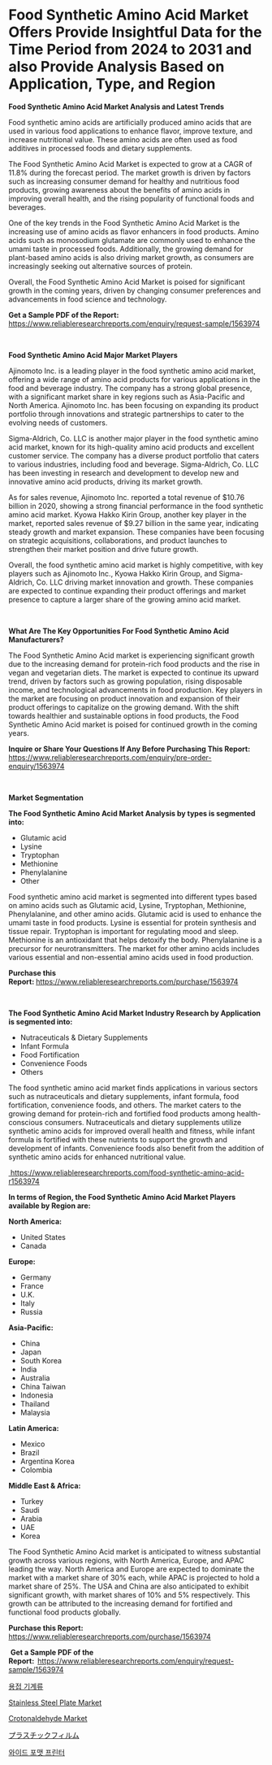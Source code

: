 <p><h1>Food Synthetic Amino Acid Market Offers Provide Insightful Data for the Time Period from 2024 to 2031 and also Provide Analysis Based on Application, Type, and Region</h1></p><p><strong>Food Synthetic Amino Acid Market Analysis and Latest Trends</strong></p>
<p><p>Food synthetic amino acids are artificially produced amino acids that are used in various food applications to enhance flavor, improve texture, and increase nutritional value. These amino acids are often used as food additives in processed foods and dietary supplements.</p><p>The Food Synthetic Amino Acid Market is expected to grow at a CAGR of 11.8% during the forecast period. The market growth is driven by factors such as increasing consumer demand for healthy and nutritious food products, growing awareness about the benefits of amino acids in improving overall health, and the rising popularity of functional foods and beverages.</p><p>One of the key trends in the Food Synthetic Amino Acid Market is the increasing use of amino acids as flavor enhancers in food products. Amino acids such as monosodium glutamate are commonly used to enhance the umami taste in processed foods. Additionally, the growing demand for plant-based amino acids is also driving market growth, as consumers are increasingly seeking out alternative sources of protein.</p><p>Overall, the Food Synthetic Amino Acid Market is poised for significant growth in the coming years, driven by changing consumer preferences and advancements in food science and technology.</p></p>
<p><strong>Get a Sample PDF of the Report:&nbsp;</strong> <a href="https://www.reliableresearchreports.com/enquiry/request-sample/1563974">https://www.reliableresearchreports.com/enquiry/request-sample/1563974</a></p>
<p>&nbsp;</p>
<p><strong>Food Synthetic Amino Acid Major Market Players</strong></p>
<p><p>Ajinomoto Inc. is a leading player in the food synthetic amino acid market, offering a wide range of amino acid products for various applications in the food and beverage industry. The company has a strong global presence, with a significant market share in key regions such as Asia-Pacific and North America. Ajinomoto Inc. has been focusing on expanding its product portfolio through innovations and strategic partnerships to cater to the evolving needs of customers.</p><p>Sigma-Aldrich, Co. LLC is another major player in the food synthetic amino acid market, known for its high-quality amino acid products and excellent customer service. The company has a diverse product portfolio that caters to various industries, including food and beverage. Sigma-Aldrich, Co. LLC has been investing in research and development to develop new and innovative amino acid products, driving its market growth.</p><p>As for sales revenue, Ajinomoto Inc. reported a total revenue of $10.76 billion in 2020, showing a strong financial performance in the food synthetic amino acid market. Kyowa Hakko Kirin Group, another key player in the market, reported sales revenue of $9.27 billion in the same year, indicating steady growth and market expansion. These companies have been focusing on strategic acquisitions, collaborations, and product launches to strengthen their market position and drive future growth.</p><p>Overall, the food synthetic amino acid market is highly competitive, with key players such as Ajinomoto Inc., Kyowa Hakko Kirin Group, and Sigma-Aldrich, Co. LLC driving market innovation and growth. These companies are expected to continue expanding their product offerings and market presence to capture a larger share of the growing amino acid market.</p></p>
<p>&nbsp;</p>
<p><strong>What Are The Key Opportunities For Food Synthetic Amino Acid Manufacturers?</strong></p>
<p><p>The Food Synthetic Amino Acid market is experiencing significant growth due to the increasing demand for protein-rich food products and the rise in vegan and vegetarian diets. The market is expected to continue its upward trend, driven by factors such as growing population, rising disposable income, and technological advancements in food production. Key players in the market are focusing on product innovation and expansion of their product offerings to capitalize on the growing demand. With the shift towards healthier and sustainable options in food products, the Food Synthetic Amino Acid market is poised for continued growth in the coming years.</p></p>
<p><strong>Inquire or Share Your Questions If Any Before Purchasing This Report:</strong> <a href="https://www.reliableresearchreports.com/enquiry/pre-order-enquiry/1563974">https://www.reliableresearchreports.com/enquiry/pre-order-enquiry/1563974</a></p>
<p>&nbsp;</p>
<p><strong>Market Segmentation</strong></p>
<p><strong>The Food Synthetic Amino Acid Market Analysis by types is segmented into:</strong></p>
<p><ul><li>Glutamic acid</li><li>Lysine</li><li>Tryptophan</li><li>Methionine</li><li>Phenylalanine</li><li>Other</li></ul></p>
<p><p>Food synthetic amino acid market is segmented into different types based on amino acids such as Glutamic acid, Lysine, Tryptophan, Methionine, Phenylalanine, and other amino acids. Glutamic acid is used to enhance the umami taste in food products. Lysine is essential for protein synthesis and tissue repair. Tryptophan is important for regulating mood and sleep. Methionine is an antioxidant that helps detoxify the body. Phenylalanine is a precursor for neurotransmitters. The market for other amino acids includes various essential and non-essential amino acids used in food production.</p></p>
<p><strong>Purchase this Report:&nbsp;</strong><a href="https://www.reliableresearchreports.com/purchase/1563974">https://www.reliableresearchreports.com/purchase/1563974</a></p>
<p>&nbsp;</p>
<p><strong>The Food Synthetic Amino Acid Market Industry Research by Application is segmented into:</strong></p>
<p><ul><li>Nutraceuticals & Dietary Supplements</li><li>Infant Formula</li><li>Food Fortification</li><li>Convenience Foods</li><li>Others</li></ul></p>
<p><p>The food synthetic amino acid market finds applications in various sectors such as nutraceuticals and dietary supplements, infant formula, food fortification, convenience foods, and others. The market caters to the growing demand for protein-rich and fortified food products among health-conscious consumers. Nutraceuticals and dietary supplements utilize synthetic amino acids for improved overall health and fitness, while infant formula is fortified with these nutrients to support the growth and development of infants. Convenience foods also benefit from the addition of synthetic amino acids for enhanced nutritional value.</p></p>
<p><a href="https://www.reliableresearchreports.com/food-synthetic-amino-acid-r1563974">&nbsp;https://www.reliableresearchreports.com/food-synthetic-amino-acid-r1563974</a></p>
<p><strong>In terms of Region, the Food Synthetic Amino Acid Market Players available by Region are:</strong></p>
<p>
    <p> <strong> North America: </strong>
        <ul>
            <li>United States</li>
            <li>Canada</li>
        </ul>
        </p> 
    <p> <strong> Europe: </strong>
        <ul>
            <li>Germany</li>
            <li>France</li>
            <li>U.K.</li>
            <li>Italy</li>
            <li>Russia</li>
        </ul>
        </p> 
    <p> <strong> Asia-Pacific: </strong>
        <ul>
            <li>China</li>
            <li>Japan</li>
            <li>South Korea</li>
            <li>India</li>
            <li>Australia</li>
            <li>China Taiwan</li>
            <li>Indonesia</li>
            <li>Thailand</li>
            <li>Malaysia</li>
        </ul>
        </p> 
    <p> <strong> Latin America: </strong>
        <ul>
            <li>Mexico</li>
            <li>Brazil</li>
            <li>Argentina Korea</li>
            <li>Colombia</li>
        </ul>
        </p> 
    <p> <strong> Middle East & Africa: </strong>
        <ul>
            <li>Turkey</li>
            <li>Saudi</li>
            <li>Arabia</li>
            <li>UAE</li>
            <li>Korea</li>
        </ul>
    </p>
    </p>
<p><p>The Food Synthetic Amino Acid market is anticipated to witness substantial growth across various regions, with North America, Europe, and APAC leading the way. North America and Europe are expected to dominate the market with a market share of 30% each, while APAC is projected to hold a market share of 25%. The USA and China are also anticipated to exhibit significant growth, with market shares of 10% and 5% respectively. This growth can be attributed to the increasing demand for fortified and functional food products globally.</p></p>
<p><strong>Purchase this Report: </strong><a href="https://www.reliableresearchreports.com/purchase/1563974">https://www.reliableresearchreports.com/purchase/1563974</a></p>
<p>&nbsp;<strong>Get a Sample PDF of the Report:&nbsp;&nbsp;</strong><a href="https://www.reliableresearchreports.com/enquiry/request-sample/1563974">https://www.reliableresearchreports.com/enquiry/request-sample/1563974</a></p>
<p><strong></strong></p>
<p><p><a href="https://github.com/lkwggful07722/Market-Research-Report-List-1/blob/main/873603117999.md">용접 기계류</a></p><p><a href="https://issuu.com/reportprime-2/docs/stainless-steel-plate-market-size-2030.pptx">Stainless Steel Plate Market</a></p><p><a href="https://issuu.com/reportprime-2/docs/crotonaldehyde-market-size-2030.pptx">Crotonaldehyde Market</a></p><p><a href="https://github.com/mathieurico66/Market-Research-Report-List-1/blob/main/527039719503.md">プラスチックフィルム</a></p><p><a href="https://github.com/ZacharyScthmitt4465/Market-Research-Report-List-1/blob/main/991123718000.md">와이드 포맷 프린터</a></p></p>